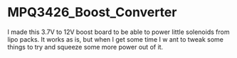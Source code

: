 # MPQ3426_Boost_Converter

I made this 3.7V to 12V boost board to be able to power little solenoids from lipo packs.  It works as is, but when I get some time I w
ant to tweak some things to try and squeeze some more power out of it.
